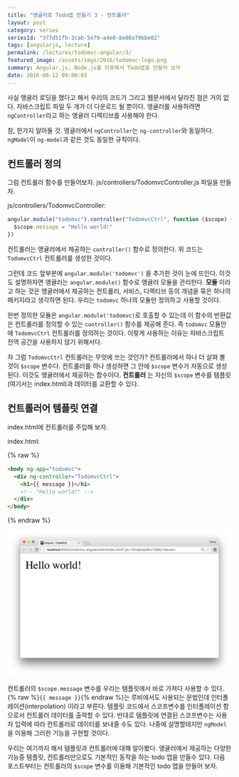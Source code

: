 ```yaml
---
title: "앵귤러로 Todo앱 만들기 3 - 컨트롤러"
layout: post
category: series
seriesId: "377d51fb-3cab-5e79-a4e0-8e08a79bbe02"
tags: [angularjs, lecture]
permalink: /lectures/todomvc-angular/3/
featured_image: /assets/imgs/2016/todomvc-logo.png
summary: Angular.js, Node.js를 이용해서 Todo앱을 만들어 보자
date: 2016-06-12 09:00:03
---
```


사실 앵귤러 로딩을 했다고 해서 우리의 코드가 그리고 웹문서에서 달라진 점은 거의 없다.
자바스크립트 파일 두 개가 더 다운로드 될 뿐이다.
앵귤러를 사용하려면 `ngController`라고 하는 앵귤러 디렉티브를 사용해야 한다.

참, 한가지 알아둘 것.
앵귤러에서 `ngController`는 `ng-controller`와 동일하다.
`ngModel`이 `ng-model`과 같은 것도 동일한 규칙이다.

## 컨트롤러 정의

그럼 컨트롤러 함수를 만들어보자.
js/controllers/TodomvcController.js 파일을 만들자.

js/controllers/TodomvcController:

```javascript
angular.module("todomvc").controller("TodomvcCtrl", function ($scope) {
  $scope.message = "Hello world!"
})
```

컨트롤러는 앵귤러에서 제공하는 `controller()` 함수로 정의한다.
위 코드는 `TodomvcCtrl` 컨트롤러를 생성한 것이다.

그런데 코드 앞부분에 `angular.module('todomvc')` 을 추가한 것이 눈에 뜨인다.
이것도 설명하자면 앵귤러는 `angular.module()` 함수로 앵귤러 모듈을 관리한다.
**모듈** 이라고 하는 것은 앵귤러에서 제공하는 컨트롤러, 서비스, 디렉티브 등의 개념을 묶은 하나의 패키지라고 생각하면 된다.
우리는 `todomvc` 하나의 모듈만 정의하고 사용할 것이다.

한번 정의한 모듈은 `angular.module('todomvc)`로 호출할 수 있는데 이 함수의 반환값은 컨트롤러를 정의할 수 있는 `controller()` 함수를 제공해 준다.
즉 `todomvc` 모듈안에 `TodomvcCtrl` 컨트롤러를 정의하는 것이다.
이렇게 사용하는 이유는 자바스크립트 전역 공간을 사용하지 않기 위해서다.

자 그럼 `TodomvcCtrl` 컨트롤러는 무엇에 쓰는 것인가?
컨트롤러에서 하나 더 살펴 볼 것이 `$scope` 변수다.
컨트롤러를 하나 생성하면 그 안에 `$scope` 변수가 자동으로 생성된다.
이것도 앵귤러에서 제공하는 함수이다.
**컨트롤러** 는 자신의 `$scope` 변수를 템플릿(여기서는 index.html)과 데이터를 교환할 수 있다.

## 컨트롤러어 템플릿 연결

index.html에 컨트롤러를 주입해 보자.

index.html:

{% raw %}

```html
<body ng-app="todomvc">
  <div ng-controller="TodomvcCtrl">
    <h1>{{ message }}</h1>
    <!-- "Hello world!" -->
  </div>
</body>
```

{% endraw %}

![](/assets/imgs/2016/lecture-todomvc-angular-2-result3.png)

컨트롤러의 `$scope.message` 변수를 우리는 템플릿에서 바로 가져다 사용할 수 있다.
{% raw %}`{{ message }}`{% endraw %}는 루비에서도 사용되는 문법인데 인터폴레이션(interpolation) 이라고 부른다.
템플릿 코드에서 스코프변수를 인터폴레이션 함으로서 컨트롤러 데이터를 출력할 수 있다.
반대로 템플릿에 연결된 스코프변수는 사용자 입력에 따라 컨트롤러로 데이터를 보내줄 수도 있다.
나중에 설명할테지만 `ngModel`을 이용해 그러한 기능을 구현할 것이다.

우리는 여기까지 해서 템플릿과 컨트롤러에 대해 알아봤다.
앵귤러에서 제공하는 다양한 기능중 템플릿, 컨트롤러만으로도 기본적인 동작을 하는 todo 앱을 만들수 있다.
다음 포스트부터는 컨트롤러의 `$scope` 변수를 이용해 기본적인 todo 앱을 만들어 보자.
